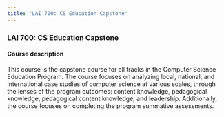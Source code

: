 ```yaml
---
title: "LAI 700: CS Education Capstone"
---
```


### LAI 700: CS Education Capstone

#### Course description

This course is the capstone course for all tracks in the Computer Science Education Program. 
The course focuses on analyzing local, national, and international case studies of computer 
science at various scales, through the lenses of the program outcomes: content knowledge, 
pedagogical knowledge, pedagogical content knowledge, and leadership. 
Additionally, the course focuses on completing the program summative assessments.
